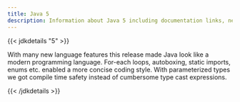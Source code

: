 ```yaml
---
title: Java 5
description: Information about Java 5 including documentation links, new APIs, added features and download options.
---
```


{{< jdkdetails "5" >}}

With many new language features this release made Java look like a modern
programming language. For-each loops, autoboxing, static imports, enums etc.
enabled a more concise coding style. With parameterized types we got
compile time safety instead of cumbersome type cast expressions.

{{< /jdkdetails >}}